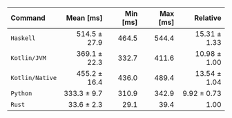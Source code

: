| Command | Mean [ms] | Min [ms] | Max [ms] | Relative |
|:---|---:|---:|---:|---:|
| `Haskell` | 514.5 ± 27.9 | 464.5 | 544.4 | 15.31 ± 1.33 |
| `Kotlin/JVM` | 369.1 ± 22.3 | 332.7 | 411.6 | 10.98 ± 1.00 |
| `Kotlin/Native` | 455.2 ± 16.4 | 436.0 | 489.4 | 13.54 ± 1.04 |
| `Python` | 333.3 ± 9.7 | 310.9 | 342.9 | 9.92 ± 0.73 |
| `Rust` | 33.6 ± 2.3 | 29.1 | 39.4 | 1.00 |
